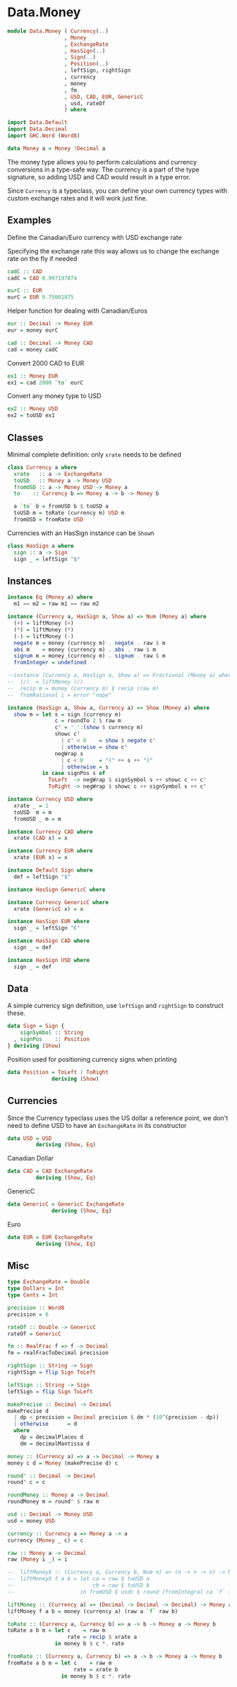 Data.Money
==========

```haskell
module Data.Money ( Currency(..)
                  , Money
                  , ExchangeRate
                  , HasSign(..)
                  , Sign(..)
                  , Position(..)
                  , leftSign, rightSign
                  , currency
                  , money
                  , fm
                  , USD, CAD, EUR, GenericC
                  , usd, rateOf
                  ) where
```

```haskell
import Data.Default
import Data.Decimal
import GHC.Word (Word8)
```

```haskell
data Money a = Money !Decimal a
```

The money type allows you to perform calculations and currency
conversions in a type-safe way. The currency is a part of the type
signature, so adding USD and CAD would result in a type error.

Since `Currency` is a typeclass, you can define your own currency types
with custom exchange rates and it will work just fine.

Examples
--------

Define the Canadian/Euro currency with USD exchange rate

Specifying the exchange rate this way allows us to change the exchange
rate on the fly if needed

```haskell
cadC :: CAD
cadC = CAD 0.997197874
```

```haskell
eurC :: EUR
eurC = EUR 0.75001875
```

Helper function for dealing with Canadian/Euros

```haskell
eur :: Decimal -> Money EUR
eur = money eurC
```

```haskell
cad :: Decimal -> Money CAD
cad = money cadC
```

Convert 2000 CAD to EUR

```haskell
ex1 :: Money EUR
ex1 = cad 2000 `to` eurC
```

Convert any money type to USD

```haskell
ex2 :: Money USD
ex2 = toUSD ex1
```

Classes
-------

Minimal complete definition: only `xrate` needs to be defined

```haskell
class Currency a where
  xrate   :: a -> ExchangeRate
  toUSD   :: Money a -> Money USD
  fromUSD :: a -> Money USD -> Money a
  to    :: Currency b => Money a -> b -> Money b
```

```haskell
  a `to` b = fromUSD b $ toUSD a
  toUSD m = toRate (currency m) USD m
  fromUSD = fromRate USD
```

Currencies with an HasSign instance can be `Show`n

```haskell
class HasSign a where
  sign :: a -> Sign
  sign _ = leftSign "$"
```

Instances
---------

```haskell
instance Eq (Money a) where
  m1 == m2 = raw m1 == raw m2
```

```haskell
instance (Currency a, HasSign a, Show a) => Num (Money a) where
  (+) = liftMoney (+)
  (*) = liftMoney (*)
  (-) = liftMoney (-)
  negate m = money (currency m) . negate . raw $ m
  abs m    = money (currency m) . abs . raw $ m
  signum m = money (currency m) . signum . raw $ m
  fromInteger = undefined 
```

```haskell
--instance (Currency a, HasSign a, Show a) => Fractional (Money a) where
--  (/)  = liftMoney (/)
--  recip m = money (currency m) $ recip (raw m)
--  fromRational i = error "nope"
```

```haskell
instance (HasSign a, Show a, Currency a) => Show (Money a) where
  show m = let s = sign (currency m)
               c = roundTo 2 $ raw m
               c' = ' ':(show $ currency m)
               showc c'
                 | c' < 0    = show $ negate c'
                 | otherwise = show c'
               negWrap s
                 | c < 0     = "(" ++ s ++ ")"
                 | otherwise = s
           in case signPos s of
             ToLeft  -> negWrap $ signSymbol s ++ showc c ++ c'
             ToRight -> negWrap $ showc c ++ signSymbol s ++ c'
```

```haskell
instance Currency USD where
  xrate _ = 1
  toUSD  m = m
  fromUSD _ m = m
```

```haskell
instance Currency CAD where
  xrate (CAD x) = x
```

```haskell
instance Currency EUR where
  xrate (EUR x) = x
```

```haskell
instance Default Sign where
  def = leftSign "$"
```

```haskell
instance HasSign GenericC where
```

```haskell
instance Currency GenericC where
  xrate (GenericC x) = x
```

```haskell
instance HasSign EUR where
  sign _ = leftSign "€"
```

```haskell
instance HasSign CAD where
  sign _ = def
```

```haskell
instance HasSign USD where
  sign _ = def
```

Data
----

A simple currency sign definition, use `leftSign` and `rightSign` to
construct these.

```haskell
data Sign = Sign {
    signSymbol :: String
  , signPos    :: Position
} deriving (Show)
```

Position used for positioning currency signs when printing

```haskell
data Position = ToLeft | ToRight
              deriving (Show)
```

Currencies
----------

Since the Currency typeclass uses the US dollar a reference point, we
don't need to define USD to have an `ExchangeRate` in its constructor

```haskell
data USD = USD
         deriving (Show, Eq)
```

Canadian Dollar

```haskell
data CAD = CAD ExchangeRate
         deriving (Show, Eq)
```

GenericC

```haskell
data GenericC = GenericC ExchangeRate
              deriving (Show, Eq)
```

Euro

```haskell
data EUR = EUR ExchangeRate
         deriving (Show, Eq)
```

Misc
----

```haskell
type ExchangeRate = Double
type Dollars = Int
type Cents = Int
```

```haskell
precision :: Word8
precision = 6
```

```haskell
rateOf :: Double -> GenericC
rateOf = GenericC
```

```haskell
fm :: RealFrac f => f -> Decimal
fm = realFracToDecimal precision
```

```haskell
rightSign :: String -> Sign
rightSign = flip Sign ToLeft
```

```haskell
leftSign :: String -> Sign
leftSign = flip Sign ToLeft
```

```haskell
makePrecise :: Decimal -> Decimal
makePrecise d
  | dp < precision = Decimal precision $ dm * (10^(precision - dp))
  | otherwise      = d 
  where
    dp = decimalPlaces d
    dm = decimalMantissa d
```

```haskell
money :: (Currency a) => a -> Decimal -> Money a
money c d = Money (makePrecise d) c
```

```haskell
round' :: Decimal -> Decimal
round' c = c
```

```haskell
roundMoney :: Money a -> Decimal
roundMoney m = round' $ raw m
```

```haskell
usd :: Decimal -> Money USD
usd = money USD
```

```haskell
currency :: Currency a => Money a -> a
currency (Money _ c) = c
```

```haskell
raw :: Money a -> Decimal
raw (Money i _) = i
```

```haskell
--  liftMoneyX :: (Currency a, Currency b, Num n) => (n -> n -> n) -> Money a -> Money b -> Money a
--  liftMoneyX f a b = let ca = raw $ toUSD a
--                         cb = raw $ toUSD b
--                     in fromUSD $ usdc $ round (fromIntegral ca `f` fromIntegral cb)
```

```haskell
liftMoney :: (Currency a) => (Decimal -> Decimal -> Decimal) -> Money a -> Money a -> Money a
liftMoney f a b = money (currency a) (raw a `f` raw b)
```

```haskell
toRate :: (Currency a, Currency b) => a -> b -> Money a -> Money b
toRate a b m = let c    = raw m
                   rate = recip $ xrate a
               in money b $ c *. rate
```

```haskell
fromRate :: (Currency a, Currency b) => a -> b -> Money a -> Money b
fromRate a b m = let c    = raw m
                     rate = xrate b
                 in money b $ c *. rate
```
